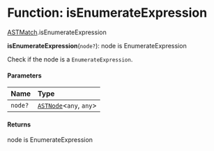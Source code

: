 # Function: isEnumerateExpression

[ASTMatch](/auto-docs/editor/modules/ASTMatch.md).isEnumerateExpression

**isEnumerateExpression**(`node?`): node is EnumerateExpression

Check if the node is a `EnumerateExpression`.

#### Parameters

| Name | Type |
| :------ | :------ |
| `node?` | [`ASTNode`](/auto-docs/editor/classes/ASTNode.md)<`any`, `any`> |

#### Returns

node is EnumerateExpression

